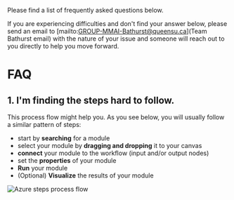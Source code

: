 Please find a list of frequently asked questions below. 

If you are experiencing difficulties and don't find your answer below, please send an email to [mailto:GROUP-MMAI-Bathurst@queensu.ca](Team Bathurst email) with the nature of your issue and someone will reach out to you directly to help you move forward.

# **FAQ**

## **1. I'm finding the steps hard to follow.**

This process flow might help you. As you see below, you will usually follow a similar pattern of steps:
* start by **searching** for a module
* select your module by **dragging and dropping** it to your canvas
* **connect** your module to the workflow (input and/or output nodes)
* set the **properties** of your module
* **Run** your module
* (Optional) **Visualize** the results of your module


![Azure steps process flow](https://user-images.githubusercontent.com/55206834/86854904-5bb61900-c087-11ea-80a3-286c78de2638.jpg)